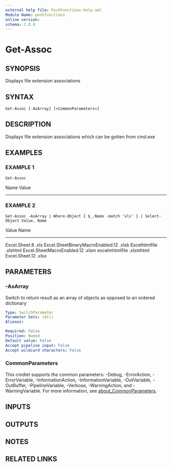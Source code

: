```yaml
---
external help file: PoshFunctions-help.xml
Module Name: poshfunctions
online version:
schema: 2.0.0
---
```


# Get-Assoc

## SYNOPSIS
Displays file extension associations

## SYNTAX

```
Get-Assoc [-AsArray] [<CommonParameters>]
```

## DESCRIPTION
Displays file extension associations which can be gotten from cmd.exe

## EXAMPLES

### EXAMPLE 1
```
Get-Assoc
```

Name                           Value
----                           -----

### EXAMPLE 2
```
Get-Assoc -AsArray | Where-Object { $_.Name -match 'xls' } | Select-Object Value, Name
```

Value                            Name
-----                            ----
Excel.Sheet.8                    .xls
Excel.SheetBinaryMacroEnabled.12 .xlsb
Excelhtmlfile                    .xlshtml
Excel.SheetMacroEnabled.12       .xlsm
excelmhtmlfile                   .xlsmhtml
Excel.Sheet.12                   .xlsx

## PARAMETERS

### -AsArray
Switch to return result as an array of objects as opposed to an ordered dictionary

```yaml
Type: SwitchParameter
Parameter Sets: (All)
Aliases:

Required: False
Position: Named
Default value: False
Accept pipeline input: False
Accept wildcard characters: False
```

### CommonParameters
This cmdlet supports the common parameters: -Debug, -ErrorAction, -ErrorVariable, -InformationAction, -InformationVariable, -OutVariable, -OutBuffer, -PipelineVariable, -Verbose, -WarningAction, and -WarningVariable. For more information, see [about_CommonParameters](http://go.microsoft.com/fwlink/?LinkID=113216).

## INPUTS

## OUTPUTS

## NOTES

## RELATED LINKS
